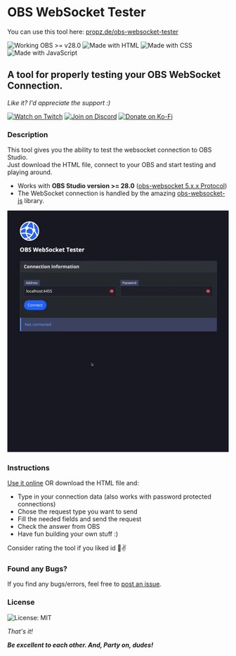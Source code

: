 # __OBS WebSocket Tester__

You can use this tool here:
[propz.de/obs-websocket-tester](https://propz.de/obs-websocket-tester/)

![Working OBS >= v28.0](https://img.shields.io/static/v1?label=OBS&message=>=28.0&color=256eff&logo=obsstudio&logoColor=fff)
![Made with HTML](https://img.shields.io/static/v1?label&message=HTML&color=e34c26&logo=html5&logoColor=fff)
![Made with CSS](https://img.shields.io/static/v1?label&message=CSS&color=304cdc&logo=css3&logoColor=fff)
![Made with JavaScript](https://img.shields.io/static/v1?label&message=JavaScript&color=f0db4f&logo=javascript&logoColor=323330)

## __A tool for properly testing your OBS WebSocket Connection.__

_Like it? I'd appreciate the support :)_

[![Watch on Twitch](https://img.shields.io/static/v1?label=Watch%20on&message=Twitch&color=bf94ff&logo=twitch&logoColor=fff)](https://propz.de/twitch/)
[![Join on Discord](https://img.shields.io/static/v1?label=Join%20on&message=Discord&color=7289da&logo=discord&logoColor=fff)](https://propz.de/discord/)
[![Donate on Ko-Fi](https://img.shields.io/static/v1?label=Donate%20on&message=Ko-Fi&color=ff5f5f&logo=kofi&logoColor=fff)](https://propz.de/kofi/)

### __Description__

This tool gives you the ability to test the websocket connection to OBS Studio.\
Just download the HTML file, connect to your OBS and start testing and playing around.

- Works with **OBS Studio version >= 28.0** ([obs-websocket 5.x.x Protocol](https://github.com/obsproject/obs-websocket/blob/d5077fca03a47144f7c0eb81b5d3278186e31d59/docs/generated/protocol.md))
- The WebSocket connection is handled by the amazing [obs-websocket-js](https://github.com/obs-websocket-community-projects/obs-websocket-js) library.

![OBS WebSocket Tester Screenshot](https://github.com/pr0pz/obs-websocket-tester/blob/main/screenshot.gif?raw=true)


### __Instructions__

[Use it online](https://propz.de/obs-websocket-tester/) OR download the HTML file and:
- Type in your connection data (also works with password protected connections)
- Chose the request type you want to send
- Fill the needed fields and send the request
- Check the answer from OBS
- Have fun building your own stuff :)

Consider rating the tool if you liked id 🙂✌️

### __Found any Bugs?__

If you find any bugs/errors, feel free to [post an issue](https://github.com/pr0pz/obs-websocket-tester/issues).


### __License__

![License: MIT](https://img.shields.io/badge/license-MIT-green)

_That's it!_

___Be excellent to each other. And, Party on, dudes!___